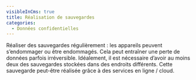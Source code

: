 ```yaml
---
visibleInCms: true
title: Réalisation de sauvegardes
categories:
  - Données confidentielles
---
```

<!--StartFragment-->

Réaliser des sauvegardes régulièrement : les appareils peuvent s’endommager ou être endommagés. Cela peut entraîner une perte de données parfois irréversible. Idéalement, il est nécessaire d’avoir au moins deux des sauvegardes stockées dans des endroits différents. Cette sauvegarde peut-être réalisée grâce à des services en ligne / cloud.

<!--EndFragment-->